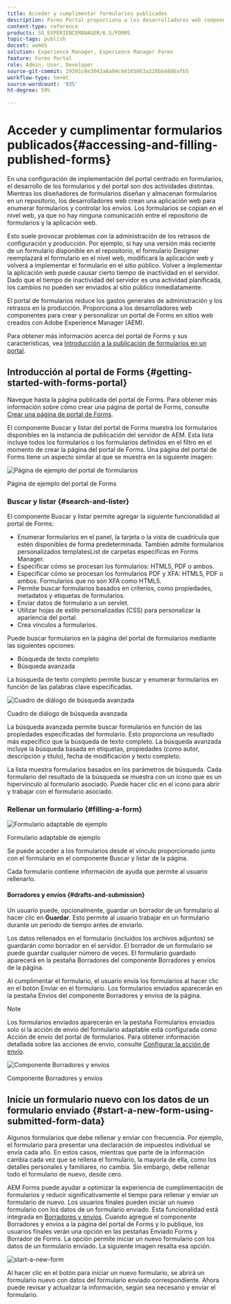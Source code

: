 ```yaml
---
title: Acceder y cumplimentar formularios publicados
description: Forms Portal proporciona a los desarrolladores web componentes para crear y personalizar un portal de Forms en sitios web creados con Adobe Experience Manager (AEM).
content-type: reference
products: SG_EXPERIENCEMANAGER/6.5/FORMS
topic-tags: publish
docset: aem65
solution: Experience Manager, Experience Manager Forms
feature: Forms Portal
role: Admin, User, Developer
source-git-commit: 29391c8e3042a8a04c64165663a228bb4886afb5
workflow-type: tm+mt
source-wordcount: '935'
ht-degree: 59%

---
```


# Acceder y cumplimentar formularios publicados{#accessing-and-filling-published-forms}

En una configuración de implementación del portal centrado en formularios, el desarrollo de los formularios y del portal son dos actividades distintas. Mientras los diseñadores de formularios diseñan y almacenan formularios en un repositorio, los desarrolladores web crean una aplicación web para enumerar formularios y controlar los envíos. Los formularios se copian en el nivel web, ya que no hay ninguna comunicación entre el repositorio de formularios y la aplicación web.

Esto suele provocar problemas con la administración de los retrasos de configuración y producción. Por ejemplo, si hay una versión más reciente de un formulario disponible en el repositorio, el formulario Designer reemplazará el formulario en el nivel web, modificará la aplicación web y volverá a implementar el formulario en el sitio público. Volver a implementar la aplicación web puede causar cierto tiempo de inactividad en el servidor. Dado que el tiempo de inactividad del servidor es una actividad planificada, los cambios no pueden ser enviados al sitio público inmediatamente.

El portal de formularios reduce los gastos generales de administración y los retrasos en la producción. Proporciona a los desarrolladores web componentes para crear y personalizar un portal de Forms en sitios web creados con Adobe Experience Manager (AEM).

Para obtener más información acerca del portal de Forms y sus características, vea [Introducción a la publicación de formularios en un portal](/help/forms/using/introduction-publishing-forms.md).

## Introducción al portal de Forms {#getting-started-with-forms-portal}

Navegue hasta la página publicada del portal de Forms. Para obtener más información sobre cómo crear una página de portal de Forms, consulte [Crear una página de portal de Forms](../../forms/using/creating-form-portal-page.md).

El componente Buscar y listar del portal de Forms muestra los formularios disponibles en la instancia de publicación del servidor de AEM. Esta lista incluye todos los formularios o los formularios definidos en el filtro en el momento de crear la página del portal de Forms. Una página del portal de Forms tiene un aspecto similar al que se muestra en la siguiente imagen:

![Página de ejemplo del portal de formularios ](assets/forms-portal-page.png)

Página de ejemplo del portal de Forms

### Buscar y listar {#search-and-lister}

El componente Buscar y listar permite agregar la siguiente funcionalidad al portal de Forms:

* Enumerar formularios en el panel, la tarjeta o la vista de cuadrícula que estén disponibles de forma predeterminada. También admite formularios personalizados templatesList de carpetas específicas en Forms Manager.
* Especificar cómo se procesan los formularios: HTML5, PDF o ambos.
* Especificar cómo se procesan los formularios PDF y XFA: HTML5, PDF o ambos. Formularios que no son XFA como HTML5.
* Permite buscar formularios basados en criterios, como propiedades, metadatos y etiquetas de formularios.
* Enviar datos de formulario a un servlet.
* Utilizar hojas de estilo personalizadas (CSS) para personalizar la apariencia del portal.
* Crea vínculos a formularios.

Puede buscar formularios en la página del portal de formularios mediante las siguientes opciones:

* Búsqueda de texto completo
* Búsqueda avanzada

La búsqueda de texto completo permite buscar y enumerar formularios en función de las palabras clave especificadas.

![Cuadro de diálogo de búsqueda avanzada](assets/search-panel.png)

Cuadro de diálogo de búsqueda avanzada

La búsqueda avanzada permite buscar formularios en función de las propiedades especificadas del formulario. Esto proporciona un resultado más específico que la búsqueda de texto completo. La búsqueda avanzada incluye la búsqueda basada en etiquetas, propiedades (como autor, descripción y título), fecha de modificación y texto completo.

La lista muestra formularios basados en los parámetros de búsqueda. Cada formulario del resultado de la búsqueda se muestra con un icono que es un hipervínculo al formulario asociado. Puede hacer clic en el icono para abrir y trabajar con el formulario asociado.

### Rellenar un formulario {#filling-a-form}

![Formulario adaptable de ejemplo](assets/filling_a_form.png)

Formulario adaptable de ejemplo

Se puede acceder a los formularios desde el vínculo proporcionado junto con el formulario en el componente Buscar y listar de la página.

Cada formulario contiene información de ayuda que permite al usuario rellenarlo.

#### Borradores y envíos {#drafts-and-submission}

Un usuario puede, opcionalmente, guardar un borrador de un formulario al hacer clic en **Guardar**. Esto permite al usuario trabajar en un formulario durante un periodo de tiempo antes de enviarlo.

Los datos rellenados en el formulario (incluidos los archivos adjuntos) se guardarán como borrador en el servidor. El borrador de un formulario se puede guardar cualquier número de veces. El formulario guardado aparecerá en la pestaña Borradores del componente Borradores y envíos de la página.

Al cumplimentar el formulario, el usuario envía los formularios al hacer clic en el botón Enviar en el formulario. Los formularios enviados aparecerán en la pestaña Envíos del componente Borradores y envíos de la página.

>[!NOTE]
>
>Los formularios enviados aparecerán en la pestaña Formularios enviados solo si la acción de envío del formulario adaptable está configurada como Acción de envío del portal de formularios. Para obtener información detallada sobre las acciones de envío, consulte [Configurar la acción de envío](../../forms/using/configuring-submit-actions.md).

![Componente Borradores y envíos](assets/draft-submission.png)

Componente Borradores y envíos

## Inicie un formulario nuevo con los datos de un formulario enviado {#start-a-new-form-using-submitted-form-data}

Algunos formularios que debe rellenar y enviar con frecuencia. Por ejemplo, el formulario para presentar una declaración de impuestos individual se envía cada año. En estos casos, mientras que parte de la información cambia cada vez que se rellena el formulario, la mayoría de ella, como los detalles personales y familiares, no cambia. Sin embargo, debe rellenar todo el formulario de nuevo, desde cero.

AEM Forms puede ayudar a optimizar la experiencia de cumplimentación de formularios y reducir significativamente el tiempo para rellenar y enviar un formulario de nuevo. Los usuarios finales pueden iniciar un nuevo formulario con los datos de un formulario enviado. Esta funcionalidad está integrada en [Borradores y envíos](../../forms/using/draft-submission-component.md). Cuando agregue el componente Borradores y envíos a la página del portal de Forms y lo publique, los usuarios finales verán una opción en las pestañas Enviado Forms y Borrador de Forms. La opción permite iniciar un nuevo formulario con los datos de un formulario enviado. La siguiente imagen resalta esa opción.

![start-a-new-form](assets/start-a-new-form.png)

Al hacer clic en el botón para iniciar un nuevo formulario, se abrirá un formulario nuevo con datos del formulario enviado correspondiente. Ahora puede revisar y actualizar la información, según sea necesario y enviar el formulario.
